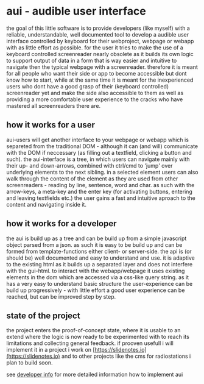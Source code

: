 # aui - audible user interface

the goal of this little software is to provide developers (like myself) with a reliable, understandable, well documented tool to develop a audible user interface controlled by keyboard for their webproject, webpage or webapp with as little effort as possible.
for the user it tries to make the use of a keyboard controlled screenreader nearly obsolete as it builds its own logic to support output of data in a form that is way easier and intuitive to navigate then the typical webpage with a screenreader.
therefore it is meant for all people who want their side or app to become accessible but dont know how to start, while at the same time it is meant for the inexperienced users who dont have a good grasp of their (keyboard controlled) screenreader yet and make the side also accessible to them as well as providing a more comfortable user experience to the cracks who have mastered all screenreaders there are.

## how it works for a user

aui-users will get another interface to your webpage or webapp which is separeted from the traditional DOM - although it can (and will) communicate with the DOM if neccessary (as filling out a textfield, clicking a button and such).
the aui-interface is a tree, in which users can navigate mainly with their up- and down-arrows, combined with ctrl/cmd to 'jump' over underlying elements to the next sibling. in a selected element users can also walk through the content of the element as they are used from other screenreaders - reading by line, sentence, word and char.
as such with the arrow-keys, a meta-key and the enter key (for activating buttons, entering and leaving textfields etc.) the user gains a fast and intuitive aproach to the content and navigating inside it.

## how it works for a developer

the aui is build up as a tree and can be build up from a simple javascript object parsed from a json. as such it is easy to be build up and can be formed from template-functions either client- or server-side. the api is (or should be) well documented and easy to understand and use. it is adaptive to the existing html as it builds up a separated layer and does not interfere with the gui-html. to interact with the webapp/webpage it uses existing elements in the dom which are accessed via a css-like query string. as it has a very easy to understand basic structure the user-experience can be build up progressively - with little effort a good user experience can be reached, but can be improved step by step.

## state of the project

the project enters the proof-of-concept state, where it is usable to an extend where the logic is now ready to be experimented with to reach its limitations and collecting general feedback. if prooven usefull i will implement it in a project i work on [https://slidenotes.io](https://slidenotes.io) and to other projects like the cms for radiostations i plan to build soon.

see [developer info](definitions.md) for more detailed information how to implement aui
